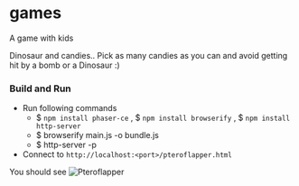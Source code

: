 # games
A game with kids

Dinosaur and candies.. Pick as many candies as you can and avoid getting hit by a bomb or a Dinosaur :) 

### Build and Run

* Run following commands 
  * $ `npm install phaser-ce` ,  $ `npm install browserify` , $ `npm install http-server`
  * $ browserify main.js -o bundle.js
  * $ http-server -p <port>
* Connect to `http://localhost:<port>/pteroflapper.html`

You should see
![Pteroflapper](https://user-images.githubusercontent.com/1742745/46913651-148b1900-cfc4-11e8-86a4-8d7e2c5687de.png)


